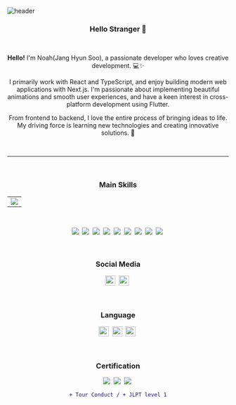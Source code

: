 
![header](https://capsule-render.vercel.app/api?type=slice&color=D5E5FA)

### <div align="center">Hello Stranger 👋 </div>

<br/>

<div align="center">

**Hello!** I'm Noah(Jang Hyun Soo), a passionate developer who loves creative development. 💻✨

I primarily work with React and TypeScript, and enjoy building modern web applications with Next.js. 
I'm passionate about implementing beautiful animations and smooth user experiences, and have a keen interest in cross-platform development using Flutter.

From frontend to backend, I love the entire process of bringing ideas to life. 
My driving force is learning new technologies and creating innovative solutions. 🚀

  
</div>

<br/>

---

<br/>

<div align="center">
	
### Main Skills


<table align="center">
  <tr>
    <td valign="top"><img align="top" src="https://github-readme-stats.vercel.app/api/top-langs/?username=noah071610&layout=compact&hide_border=true"/>
  </tr>
</table>

<br/>
  
<img src="https://img.shields.io/badge/JavaScript-F7DF1E?style=flat&logo=JavaScript&logoColor=white"/>&nbsp;
<img src="https://img.shields.io/badge/TypeScript-3178C6?style=flat&logo=TypeScript&logoColor=white"/>&nbsp;
<img src="https://img.shields.io/badge/React-61DAFB?style=flat&logo=React&logoColor=white"/>&nbsp;
<img src="https://img.shields.io/badge/Next.js-000000?style=flat&logo=Next.js&logoColor=white"/>&nbsp;
<img src="https://img.shields.io/badge/Node.js-339933?style=flat&logo=node.js&logoColor=white"/>&nbsp;
<img src="https://img.shields.io/badge/NestJS-E0234E?style=flat&logo=NestJS&logoColor=white"/>&nbsp;
<img src="https://img.shields.io/badge/MySQL-4479A1?style=flat&logo=MySQL&logoColor=white"/>&nbsp;
<img src="https://img.shields.io/badge/AWS-232F3E?style=flat&logo=Amazon AWS&logoColor=white"/>&nbsp;
<img src="https://img.shields.io/badge/Flutter-02569B?style=flat&logo=Flutter&logoColor=white"/>&nbsp;

<br/>
	
### Social Media

<a href="https://github.com/noah071610" target="_blank"><img width="23" src="https://cdn-icons-png.flaticon.com/512/25/25657.png"/></a>&nbsp;
<a href="mailto:noah071610@gmail.com"><img width="23" src="https://cdn-icons-png.flaticon.com/512/5968/5968534.png"/></a>&nbsp;
	
<br/>
	
### Language

<img width="23" src="https://cdn-icons-png.flaticon.com/512/330/330591.png" />&nbsp;
<img width="23" src="https://cdn-icons-png.flaticon.com/512/555/555646.png" />&nbsp;
<img width="23" src="https://cdn-icons-png.flaticon.com/512/555/555526.png" />&nbsp;
	
<br/>
	
### Certification

<img src="https://img.shields.io/badge/Engineer_Information-000000?style=flat"/>&nbsp;
<img src="https://img.shields.io/badge/English_Interpreter-1572B6?style=flat"/>&nbsp;
<img src="https://img.shields.io/badge/Japanese_Interpreter-E34F26?style=flat"/>&nbsp;

```diff
+ Tour Conduct / + JLPT level 1
```

</div>

<br/>
<br/>
<br/>
<br/>
<br/>


